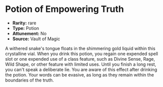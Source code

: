 
# Potion of Empowering Truth

* **Rarity:** rare
* **Type:** Potion
* **Attunement:** No
* **Source:** Vault of Magic


A withered snake's tongue floats in the shimmering gold liquid within this crystalline vial. When you drink this potion, you regain one expended spell slot or one expended use of a class feature, such as Divine Sense, Rage, Wild Shape, or other feature with limited uses. Until you finish a long rest, you can't speak a deliberate lie. You are aware of this effect after drinking the potion. Your words can be evasive, as long as they remain within the boundaries of the truth.
